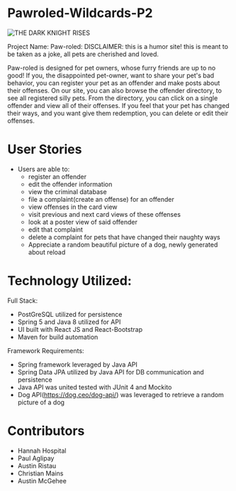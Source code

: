 # Pawroled-Wildcards-P2
![THE DARK KNIGHT RISES](https://user-images.githubusercontent.com/89423129/157975125-c8ccafe7-bb6e-4873-861a-c6acf41844f8.png)

Project Name: Paw-roled:
DISCLAIMER: this is a humor site! this is meant to be taken as a joke, all pets are cherished and loved.

Paw-roled is designed for pet owners, whose furry friends are up to no good! 
If you, the disappointed pet-owner, want to share your pet's bad behavior, you can register your pet as an offender and make posts about their offenses. 
On our site, you can also browse the offender directory, to see all registered silly pets. 
From the directory, you can click on a single offender and view all of their offenses.  If you feel that your pet has changed their ways, and you want give them redemption, you can delete or edit their offenses.



# User Stories
* Users are able to:
    * register an offender
    * edit the offender information
    * view the criminal database
    * file a complaint(create an offense) for an offender
    * view offenses in the card view
    * visit previous and next card views of these offenses
    * look at a poster view of said offender
    * edit that complaint
    * delete a complaint for pets that have changed their naughty ways
    * Appreciate a random beautiful picture of a dog, newly generated about reload



# Technology Utilized:
Full Stack:
- PostGreSQL utilized for persistence
- Spring 5 and Java 8 utilized for API
- UI built with React JS and React-Bootstrap
- Maven for build automation

Framework Requirements:
- Spring framework leveraged by Java API
- Spring Data JPA utilized by Java API for DB communication and persistence
- Java API was united tested with JUnit 4 and Mockito
- Dog API(https://dog.ceo/dog-api/) was leveraged to retrieve a random picture of a dog



# Contributors
* Hannah Hospital
* Paul Aglipay
* Austin Ristau
* Christian Mains
* Austin McGehee
